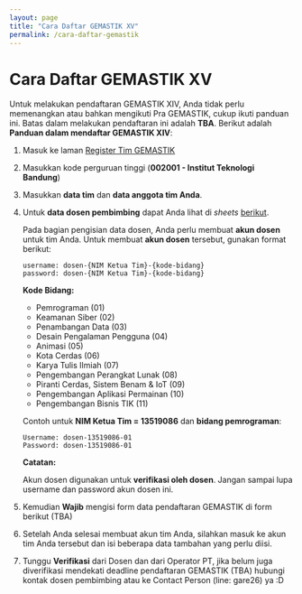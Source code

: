 ```yaml
---
layout: page
title: "Cara Daftar GEMASTIK XV"
permalink: /cara-daftar-gemastik
---
```


# Cara Daftar GEMASTIK XV

Untuk melakukan pendaftaran GEMASTIK XIV, Anda tidak perlu memenangkan atau bahkan mengikuti Pra GEMASTIK, cukup ikuti panduan ini. Batas dalam melakukan pendaftaran ini adalah **TBA**. Berikut adalah **Panduan dalam mendaftar GEMASTIK XIV**:

1. Masuk ke laman <a href="https://gemastik.kemdikbud.go.id/register-tim" target="_blank">Register Tim GEMASTIK</a>
1. Masukkan kode perguruan tinggi (**002001 - Institut Teknologi Bandung**)
1. Masukkan **data tim** dan **data anggota tim Anda**.
1. Untuk **data dosen pembimbing** dapat Anda lihat di _sheets_ [berikut](https://docs.google.com/spreadsheets/d/1AIb2KYize3qZNN3CYgsTj5uxvpBHVCxZOkFtDvmJ8Pw/edit?usp=sharing).

   Pada bagian pengisian data dosen, Anda perlu membuat **akun dosen** untuk tim Anda. Untuk membuat **akun dosen** tersebut, gunakan format berikut:

   ```
   username: dosen-{NIM Ketua Tim}-{kode-bidang}
   password: dosen-{NIM Ketua Tim}-{kode-bidang}
   ```

   **Kode Bidang:**

   - Pemrograman (01)
   - Keamanan Siber (02)
   - Penambangan Data (03)
   - Desain Pengalaman Pengguna (04)
   - Animasi (05)
   - Kota Cerdas (06)
   - Karya Tulis Ilmiah (07)
   - Pengembangan Perangkat Lunak (08)
   - Piranti Cerdas, Sistem Benam & IoT (09)
   - Pengembangan Aplikasi Permainan (10)
   - Pengembangan Bisnis TIK (11)

   Contoh untuk **NIM Ketua Tim = 13519086** dan **bidang pemrograman**:

   ```
   Username: dosen-13519086-01
   Password: dosen-13519086-01
   ```

   **Catatan:**

   Akun dosen digunakan untuk **verifikasi oleh dosen**. Jangan sampai lupa username dan password akun dosen ini.

1. Kemudian **Wajib** mengisi form data pendaftaran GEMASTIK di form berikut (TBA)
1. Setelah Anda selesai membuat akun tim Anda, silahkan masuk ke akun tim Anda tersebut dan isi beberapa data tambahan yang perlu diisi.
1. Tunggu **Verifikasi** dari Dosen dan dari Operator PT, jika belum juga diverifikasi mendekati deadline pendaftaran GEMASTIK (TBA) hubungi kontak dosen pembimbing atau ke Contact Person (line: gare26) ya :D
